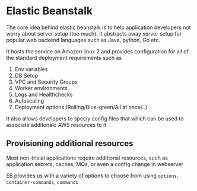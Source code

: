 # Elastic Beanstalk

The core idea behind elastic beanstalk is to help application developers not worry about server setup (too much). It abstracts away server setup for popular web backend languages such as Java, python, Go etc.

It hosts the service on Amazon linux 2 and provides configuration for all of the standard deployment requirements such as

1. Env variables
2. DB Setup
3. VPC and Security Groups
4. Worker environments
5. Logs and Healthchecks
6. Autoscaling
7. Deployment options (Rolling/Blue-green/All at once/..)

It also allows developers to speciy config files that which can be used to associate additonalc AWS resources to it

## Provisioning additional resources 

Most non-trivial applications require additional resources, such as application secrets, caches, MQs, or even a config change in webserver

EB provides us with a variety of options to choose from using `options`, `container-commands`, `commands`